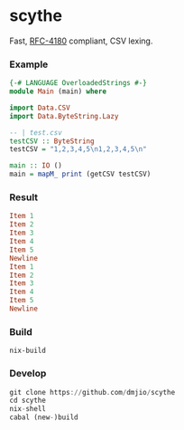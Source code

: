 scythe
========================

Fast, [RFC-4180](https://tools.ietf.org/html/rfc4180#ref-4) compliant, CSV lexing.

### Example
```haskell
{-# LANGUAGE OverloadedStrings #-}
module Main (main) where

import Data.CSV
import Data.ByteString.Lazy

-- | test.csv
testCSV :: ByteString
testCSV = "1,2,3,4,5\n1,2,3,4,5\n"

main :: IO ()
main = mapM_ print (getCSV testCSV)
```

### Result
```haskell
Item 1
Item 2
Item 3
Item 4
Item 5
Newline
Item 1
Item 2
Item 3
Item 4
Item 5
Newline
```


### Build
```shell
nix-build
```

### Develop
```haskell
git clone https://github.com/dmjio/scythe
cd scythe
nix-shell
cabal (new-)build
```

